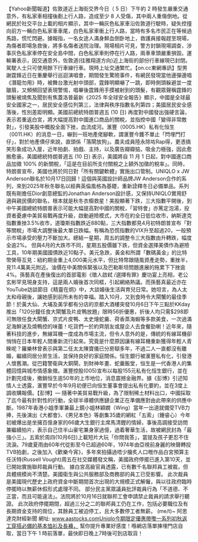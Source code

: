【Yahoo新聞報道】佐敦道近上海街交界今日（ 5 日）下午約 2 時發生嚴重交通意外，有私家車相撞後剷上行人路，造成至少 8 人受傷，其中兩人重傷倒地。從網民於社交平台上載的相片顯示，其中一輛灰色私家車沿佐敦道行駛時，疑失控撞向前方一輛白色私家車車尾，白色私家車衝上行人路，當時有多名市民正在等候過馬路，慌忙閃避。據報指，一名女途人滿身鮮血倒卧地上，救護員接報趕至現場，為傷者即場急救後，將多名傷者送院治理。現場相片可見，警方封鎖現場調查，涉事灰色私家車停在安全島中間，白色私家車則停在行人路，兩車車頭嚴重損毀。運輸署表示，因交通意外，佐敦道(往雅翔道方向)近上海街的部份行車線現已封閉。駕駛人士只可使用餘下行車線行車。現時上址交通繁忙。【on.cc東網專訊】型男謝霆鋒近日在重慶舉行巡迴演唱會，期間發生驚險事件，有網民發現當他邊彈邊唱《潛龍勿用》時，被舞台激光射中頭部，霆鋒明顯嚇了一跳，即時側頭躲避並一度皺眉，又頻頻回望表現警惕，唱畢後霆鋒用手摸被射到的頭髮，有觀眾聲稱霆鋒的頭髮被燒焦及聞到有焦蓋洛普最新《2025 年全球安全報告》顯示，中國是全球最安全國家之一，居民安全感位列第三，法律與秩序指數名列第四；美國居民安全感落後，性別差距明顯。美國前總統特朗普週五 (10 日) 再度對中國發出強硬言論，表示若重返白宮，將大幅提高對中國進口商品的關稅，並指控中國「變得非常敵對」，引發美股中概股全面下挫，血流成河。滙豐（0005.HK）私有化恒生（0011.HK）的消息一日，嚇到一班地產佬腳軟，謂滙豐今鑊不單止「閂埋門打仔」，對於地產債仔來說，直頭係「落閘放狗」。農夫成員陸永除咗Rap得，更憑搞笑形象成功入屋，近年拍劇、拍戲、主持，以及廣告瓣瓣掂，吸金力極強，因此愈搬愈豪。美國總統特朗普週五 (10 日) 表示，美國將自 11 月 1 日起，對中國進口商品加徵 100% 的新關稅，「這是在目前所支付關稅之上額外加徵的稅率」。同時，特朗普宣布，美國也將於同日對「所有關鍵軟體」實施出口管制。UNIQLO x JW Anderson聯名於10月17日回歸！這個與英國設計師品牌JW Anderson合作的系列，來到2025年秋冬聯名以經典英倫風格為基礎，重新詮釋冬日必備單品。系列既有剛擔任Dior創意總監的Jonathan Anderson設計感，又保持UNIQLO實用舒適與親民價的聯名，根本就是秋冬衣櫥救星！美股顯著下跌，三大指數平開後，到中午美國總統特朗普表示可能大幅提高對中國的關稅，「習特會」亦篤定泡湯，投資者憂慮中美貿易戰再度升級，啟動避險模式，大市在約全日低位收市，納斯達克指數重挫3.5%收市，道瓊斯指數跌近880點，三大指數都見4月初特朗普宣布「對等關稅」市場大調整後最大單日跌幅。有稱為恐慌指數的VIX升至超過20，一般預示市場承受的壓力不斷加大。總結一星期，周五的調整令三大指數由升轉跌，幅度全逾2%。
但與4月的大跌市不同，星期五股價雖下跌，但資金選擇美債作為避險工具，10年期美國國債跌近10點子。美元急跌，黃金和所謂「數碼黃金」的比特幣榮辱互見：紐約期金重上4,000美元水平，但比特幣跟隨風資產走勢，重挫半，見11.4萬美元附近。油價在中美關係緊張以及巴勒斯坦問題進展的拖累下下挫逾4%。孫藝真在產後復出的首部電影《徵人啟弒 /選擇有罪》慶功宴上亮相，老公玄彬罕見現身支持，這是兩人婚後首次同框，引起網絡熱議。而孫藝真最近亦在YouTube訪談節目《精靈在炯》中，大談婚後生活與育兒日常。她坦言，為人太太和母親後，讓她感到前所未有的幸福。踏入10月，又到食時令大閘蟹的最佳季節！於黃大仙、大埔及美孚都有分店的京都大酒樓突發10月6日下午三點於KKday推出「120分鐘任食大閘蟹及片皮鴨放題」限時56折優惠，折後人均只需$298即可無限任食大閘蟹、京式片皮鴨、太史燴蛇羹、荷香蒸海蝦等多款美食，一次過滿足海鮮迷及燒鴨控的味蕾！吃貨們一於約齊朋友或屋企人去食餐勁喇！近年來，隨著科技的進步，無線耳機一度成為市場主流，但令人意外的是，傳統的有線耳機卻悄悄在日本年輕人間重新流行起來。究竟是什麼原因讓有線耳機重新獲得年輕人青睞呢？羅樂林曾表示與第二任太太陳寶儀已分房瞓多年，不過二人一直都沒有離婚，繼續同居分房生活，並保持良好的家庭關係。恒生銀行被滙豐私有化，引發港人懷舊潮。從巴籍警衛與大銅閘，到財神年畫、蛇羹飯堂，恒生是一代香港人的集體回憶與城市情感象徵。滙豐控股(005)宣布以每股155元私有化恒生銀行，並在計劃完成後，撤銷恒生逾50年的上市地位，消息震撼金融界。據《彭博》引述知情人士透露，滙豐早於今年9月初便已向恒生董事會提出私有化要約，並在3度上調收購報價。【彭博】— 隨著中美貿易戰升級，為了限制稀土材料出口，中國採取了迄今最有針對性的行動，全球半導體供應鏈企業正在準備應對由此帶來的供應中斷。1987年香港小姐季軍兼最上鏡小姐林穎嫺（Wing）當年一出道就備受TVB力捧，先後演出《大都會》、《男兒本色》等劇集35歲的網紅「五索」（鍾睿心）今年初被爆出是坐擁百億身家的66歲大生銀行主席馬清鏗的情婦，事後高調接受訪問兼繼續拍片，表示自己住半山豪宅兼身家過億，過着奢華生活，故被網民封為「最強小三」。五索於周四(10月6日)上載短片大玩「你問我答」，當提及孩子更忍不住流淚。79歲夏雨由60年代從影至今已超過60年，1974年由亞視前身麗的映聲轉投TVB拍劇，之後加入《歡樂今宵》，多年來拍攝過唔少膾炙人口嘅作品白宮預算主任沃特(Russell Vought)周五在社交媒體發文稱，美國政府停擺已進入第10天，並已開始實施聯邦裁員行動。 據白宮高級官員透露，已有數千名聯邦員工被裁，但具體規模尚不清楚。美國衛生與公共服務部及商務部的員工已受影響。 此次裁員是美國現代歷史上政府資金中斷期間首次出現的大規模正式解僱，與以往政府臨時停擺時以無薪休假形式處理不同。 部分民主黨眾議員批評裁員行為「不道德、不正當，而且可能違法」。法院將於10月16日就聯邦工會申請禁止裁員的請求舉行聽證。 此次政府停擺期間，超過三分之二的聯邦員工仍在工作，包括必要職位及有長期資金支持的崗位，其餘員工被迫停工，且大多數停工者無薪。 (me/t)~ 阿思達克財經新聞 網址: www.aastocks.comUniqlo今期限定優惠帶嚟一系列初秋返工穿搭必備的基本恤衫及長褲， 幫你提升專業好感度！喺網店落單揀埋門店自取，當日下午 1 時前落單，最快即日晚上7時後可到店取貨！
